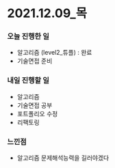 # 2021.12.09\_목

### 오늘 진행한 일

- 알고리즘 (level2\_튜플) : 완료
- 기술면접 준비

### 내일 진행할 일

- 알고리즘
- 기술면접 공부
- 포트폴리오 수정
- 리팩토링

### 느낀점

- 알고리즘 문제해석능력을 길러야겠다
